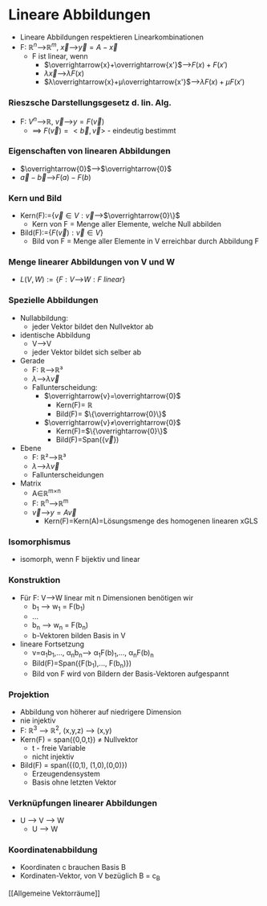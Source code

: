 # Lineare Abbildungen
+ Lineare Abbildungen respektieren Linearkombinationen
+  F: $ℝ^n$-->$ℝ^m$, $\overrightarrow{x}$-->$\overrightarrow{y}=A-\overrightarrow{x}$
	+ F ist linear, wenn 
		+ $\overrightarrow{x}+\overrightarrow{x'}$-->$F(x)+F(x')$
		+ $λ\overrightarrow{x}$-->$λF(x)$
		+ $λ\overrightarrow{x}+μ\overrightarrow{x'}$-->$λF(x)+μF(x')$

### Rieszsche Darstellungsgesetz d. lin. Alg.
+ F: $V^n$-->ℝ, $\overrightarrow{v}$-->$y=F(\overrightarrow{v})$
	+ ==> $F(\overrightarrow{v})=<\overrightarrow{b},\overrightarrow{v}>$ - eindeutig bestimmt

### Eigenschaften von linearen Abbildungen
+ $\overrightarrow{0}$-->$\overrightarrow{0}$
+ $\overrightarrow{a}-\overrightarrow{b}$-->$F(a)-F(b)$

### Kern und Bild
+ Kern(F):=$\{\overrightarrow{v}∈V:\overrightarrow{v}$-->$\overrightarrow{0}\}$
	+ Kern von F = Menge aller Elemente, welche Null abbilden
+ Bild(F):=$\{F(\overrightarrow{v}):\overrightarrow{v}∈V\}$
	+ Bild von F = Menge aller Elemente in V erreichbar durch Abbildung F

### Menge linearer Abbildungen von V und W
+ $L(V,W):=\{F:V$-->$W:F$ $linear\}$

### Spezielle Abbildungen
+ Nullabbildung:
	+ jeder Vektor bildet den Nullvektor ab
+ identische Abbildung
	+ V-->V
	+ jeder Vektor bildet sich selber ab
+ Gerade
	+ F: ℝ-->ℝ³
	+ $λ$-->$λ\overrightarrow{v}$
	+ Fallunterscheidung:
		+ $\overrightarrow{v}=\overrightarrow{0}$
			+ Kern(F)= ℝ
			+ Bild(F)= $\{\overrightarrow{0}\}$
		+ $\overrightarrow{v}≠\overrightarrow{0}$
			+ Kern(F)=$\{\overrightarrow{0}\}$
			+ Bild(F)=Span($\{\overrightarrow{v}\})$
+  Ebene
	+ F: ℝ²-->ℝ³
	+ $λ$-->$λ\overrightarrow{v}$
	+ Fallunterscheidungen
+ Matrix
	+ A∈ℝ<sup>m×n</sup>
	+ F: ℝ<sup>n</sup>-->ℝ<sup>m</sup>
	+ $\overrightarrow{v}$-->$y=A\overrightarrow{v}$
		+ Kern(F)=Kern(A)=Lösungsmenge des homogenen linearen xGLS

### Isomorphismus
+ isomorph, wenn F bijektiv und linear

### Konstruktion
+ Für F: V-->W linear mit n Dimensionen benötigen wir
	+ b<sub>1</sub> --> w<sub>1</sub> = F(b<sub>1</sub>)
	+ ...
	+ b<sub>n</sub> --> w<sub>n</sub> = F(b<sub>n</sub>)	
	+ b-Vektoren bilden Basis in V
+ lineare Fortsetzung
	+ v=α<sub>1</sub>b<sub>1</sub>,..., α<sub>n</sub>b<sub>n</sub>--> α<sub>1</sub>F(b)<sub>1</sub>,..., α<sub>n</sub>F(b)<sub>n</sub>
	+ Bild(F)=Span({F(b<sub>1</sub>),..., F(b<sub>n</sub>)})
	+ Bild von F wird von Bildern der Basis-Vektoren aufgespannt

### Projektion
+ Abbildung von höherer auf niedrigere Dimension
+ nie injektiv
+ F: ℝ<sup>3</sup> --> ℝ<sup>2</sup>, (x,y,z) --> (x,y)
+ Kern(F) = span({0,0,t}) ≠ Nullvektor
	+ t - freie Variable
	+ nicht injektiv
+ Bild(F) = span({(0,1), (1,0),(0,0)})
	+ Erzeugendensystem
	+ Basis ohne letzten Vektor

### Verknüpfungen linearer Abbildungen
+ U --> V --> W
	+ U --> W

### Koordinatenabbildung
+ Koordinaten c brauchen Basis B
+ Kordinaten-Vektor, von V bezüglich B = c<sub>B</sub>

[[Allgemeine Vektorräume]]